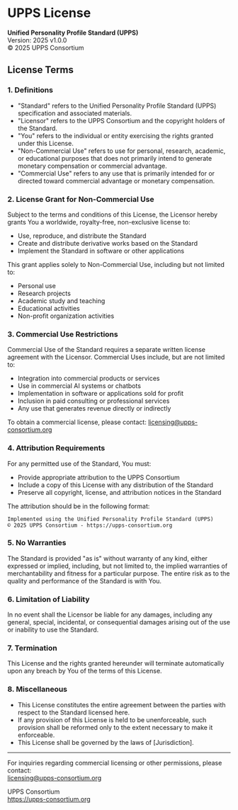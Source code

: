 # UPPS License

**Unified Personality Profile Standard (UPPS)**  
Version: 2025 v1.0.0  
© 2025 UPPS Consortium  

## License Terms

### 1. Definitions

- "Standard" refers to the Unified Personality Profile Standard (UPPS) specification and associated materials.
- "Licensor" refers to the UPPS Consortium and the copyright holders of the Standard.
- "You" refers to the individual or entity exercising the rights granted under this License.
- "Non-Commercial Use" refers to use for personal, research, academic, or educational purposes that does not primarily intend to generate monetary compensation or commercial advantage.
- "Commercial Use" refers to any use that is primarily intended for or directed toward commercial advantage or monetary compensation.

### 2. License Grant for Non-Commercial Use

Subject to the terms and conditions of this License, the Licensor hereby grants You a worldwide, royalty-free, non-exclusive license to:

- Use, reproduce, and distribute the Standard
- Create and distribute derivative works based on the Standard
- Implement the Standard in software or other applications

This grant applies solely to Non-Commercial Use, including but not limited to:
- Personal use
- Research projects
- Academic study and teaching
- Educational activities
- Non-profit organization activities

### 3. Commercial Use Restrictions

Commercial Use of the Standard requires a separate written license agreement with the Licensor. Commercial Uses include, but are not limited to:

- Integration into commercial products or services
- Use in commercial AI systems or chatbots
- Implementation in software or applications sold for profit
- Inclusion in paid consulting or professional services
- Any use that generates revenue directly or indirectly

To obtain a commercial license, please contact: licensing@upps-consortium.org

### 4. Attribution Requirements

For any permitted use of the Standard, You must:

- Provide appropriate attribution to the UPPS Consortium
- Include a copy of this License with any distribution of the Standard
- Preserve all copyright, license, and attribution notices in the Standard

The attribution should be in the following format:
```
Implemented using the Unified Personality Profile Standard (UPPS)
© 2025 UPPS Consortium - https://upps-consortium.org
```

### 5. No Warranties

The Standard is provided "as is" without warranty of any kind, either expressed or implied, including, but not limited to, the implied warranties of merchantability and fitness for a particular purpose. The entire risk as to the quality and performance of the Standard is with You.

### 6. Limitation of Liability

In no event shall the Licensor be liable for any damages, including any general, special, incidental, or consequential damages arising out of the use or inability to use the Standard.

### 7. Termination

This License and the rights granted hereunder will terminate automatically upon any breach by You of the terms of this License.

### 8. Miscellaneous

- This License constitutes the entire agreement between the parties with respect to the Standard licensed here.
- If any provision of this License is held to be unenforceable, such provision shall be reformed only to the extent necessary to make it enforceable.
- This License shall be governed by the laws of [Jurisdiction].

---

For inquiries regarding commercial licensing or other permissions, please contact:  
licensing@upps-consortium.org

UPPS Consortium  
https://upps-consortium.org
